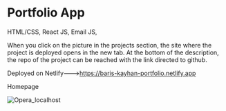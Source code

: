# Portfolio App

HTML/CSS, React JS, Email JS,

When you click on the picture in the projects section, the site where the project is deployed 
opens in the new tab. At the bottom of the description, the repo of the project can be reached 
with the link directed to github. 

Deployed on Netlify--->https://baris-kayhan-portfolio.netlify.app

Homepage

![Opera_localhost](https://user-images.githubusercontent.com/83955254/143496713-8215d5f4-2010-4ab2-a396-d9b925fe7964.png)


